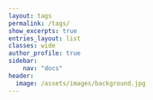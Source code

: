 ```yaml
---
layout: tags
permalink: /tags/
show_excerpts: true
entries_layout: list
classes: wide
author_profile: true
sidebar:
    nav: "docs"
header:
  image: /assets/images/background.jpg
---
```

